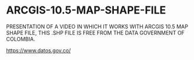 # ARCGIS-10.5-MAP-SHAPE-FILE
PRESENTATION OF A VIDEO IN WHICH IT WORKS WITH ARCGIS 10.5 MAP SHAPE FILE, THIS .SHP FILE IS FREE FROM THE DATA GOVERNMENT OF COLOMBIA.

https://www.datos.gov.co/

